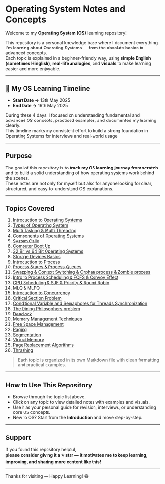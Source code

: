 #  Operating System Notes and Concepts

Welcome to my **Operating System (OS)** learning repository!

This repository is a personal knowledge base where I document everything I'm learning about Operating Systems — from the absolute basics to advanced concepts.  
Each topic is explained in a beginner-friendly way, using **simple English (sometimes Hinglish)**, **real-life analogies**, and **visuals** to make learning easier and more enjoyable.

---

## 📆 My OS Learning Timeline

- **Start Date →** 13th May 2025  
- **End Date →** 16th May 2025  

During these 4 days, I focused on understanding fundamental and advanced OS concepts, practiced examples, and documented my learning clearly.  
This timeline marks my consistent effort to build a strong foundation in Operating Systems for interviews and real-world usage.

---

##  Purpose

The goal of this repository is to **track my OS learning journey from scratch** and to build a solid understanding of how operating systems work behind the scenes.  
These notes are not only for myself but also for anyone looking for clear, structured, and easy-to-understand OS explanations.

---

## Topics Covered

1. [Introduction to Operating Systems](./01_Introduction_to_Operating_Systems.md)  
2. [Types of Operating System](./02_Types_of_Operating_Sytems.md)  
3. [Multi Tasking & Multi Threading](./03_Multi_Tasking_&_Multi_Threading.md)  
4. [Components of Operating Systems](./04_Components_of_Operating_Sytems.md)  
5. [System Calls](./05_System_Calls.md)  
6. [Computer Boot Up](./06_Computer_Boot_Up.md)  
7. [32 Bit vs 64 Bit Operating Systems](./07_32_Bit_vs_64_Bit_Operating_Systems.md)  
8. [Storage Devices Basics](./08_Storage_Devices_Basics.md)  
9. [Introduction to Process](./09_Introduction_to_Process.md)  
10. [Process States & Process Queues](./10_Process_States_&_Process_Queues.md)  
11. [Swapping & Context Switching & Orphan process & Zombie process](./11_Swapping_&_Context_Switching_&_Orphan_process_&_Zombie_process.md)  
12. [Intro to Process Scheduling & FCFS & Convoy Effect](./12_Intro_to_Process_Scheduling_&_FCFS_&_Convoy_Effect.md)  
13. [CPU Scheduling & SJF & Priority & Round Robin](./13_CPU_Scheduling_&_SJF_&_Priority_&_Round_Robin.md)  
14. [MLQ & MLFQ](./14_MLQ_&_MLFQ.md)  
15. [Introduction to Concurrency](./15_Introduction_to_Concurrency.md)  
16. [Critical Section Problem](./16_Critical_Section_Problem.md)  
17. [Conditional Variable and Semaphores for Threads Synchronization](./17_Conditional_Variable_and_Semaphores_for_Threads_Synchronization.md)  
18. [The Dining Philosophers problem](./18_The_Dining_Philosophers_problem.md)  
19. [Deadlock](./19_Deadlock.md)  
20. [Memory Management Techniques](./20_Memory_Management_Techniques.md)  
21. [Free Space Management](./21_Free_Space_Management.md)  
22. [Paging](./22_Paging.md)  
23. [Segmentation](./23_Segmentation.md)  
24. [Virtual Memory](./24_Virtual_Memory.md)  
25. [Page Replacement Algorithms](./25_Page_Replacement_Algorithms.md)  
26. [Thrashing](./26_Thrashing.md)  

>  Each topic is organized in its own Markdown file with clean formatting and practical examples.

---

##  How to Use This Repository

- Browse through the topic list above.  
- Click on any topic to view detailed notes with examples and visuals.  
- Use it as your personal guide for revision, interviews, or understanding core OS concepts.  
- New to OS? Start from the **Introduction** and move step-by-step.

---

##  Support

If you found this repository helpful,  
**please consider giving it a ⭐ star — it motivates me to keep learning, improving, and sharing more content like this!**

---

Thanks for visiting — Happy Learning! 😄
